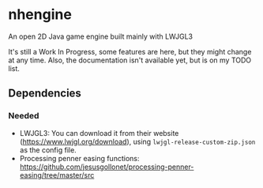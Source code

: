 # nhengine
An open 2D Java game engine built mainly with LWJGL3

It's still a Work In Progress, some features are here, but they might change at any time. Also, the documentation isn't available yet, but is on my TODO list.

## Dependencies
### Needed
- LWJGL3: You can download it from their website (https://www.lwjgl.org/download), using `lwjgl-release-custom-zip.json` as the config file.
- Processing penner easing functions: https://github.com/jesusgollonet/processing-penner-easing/tree/master/src
